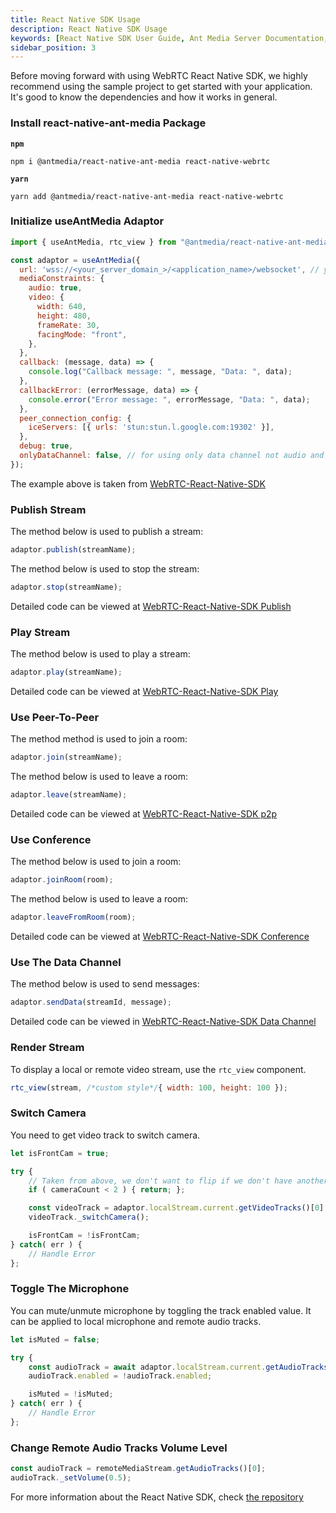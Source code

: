 ```yaml
---
title: React Native SDK Usage
description: React Native SDK Usage 
keywords: [React Native SDK User Guide, Ant Media Server Documentation, Ant Media Server Tutorials]
sidebar_position: 3
---
```


Before moving forward with using WebRTC React Native SDK, we highly recommend using the sample project to get started with your application. It's good to know the dependencies and how it works in general.

### Install react-native-ant-media Package

**```npm```**

```shell
npm i @antmedia/react-native-ant-media react-native-webrtc
```

**```yarn```**

```shell
yarn add @antmedia/react-native-ant-media react-native-webrtc
```

### Initialize useAntMedia Adaptor


```js
import { useAntMedia, rtc_view } from "@antmedia/react-native-ant-media";

const adaptor = useAntMedia({
  url: 'wss://<your_server_domain_>/<application_name>/websocket', // your web socket server URL
  mediaConstraints: {
    audio: true,
    video: {
      width: 640,
      height: 480,
      frameRate: 30,
      facingMode: "front",
    },
  },
  callback: (message, data) => {
    console.log("Callback message: ", message, "Data: ", data);
  },
  callbackError: (errorMessage, data) => {
    console.error("Error message: ", errorMessage, "Data: ", data);
  },
  peer_connection_config: {
    iceServers: [{ urls: 'stun:stun.l.google.com:19302' }],
  },
  debug: true,
  onlyDataChannel: false, // for using only data channel not audio and video
});
```
    
The example above is taken from [ WebRTC-React-Native-SDK](https://github.com/ant-media/WebRTC-React-Native-SDK/blob/main/example/src/App.tsx)

### Publish Stream

The method below is used to publish a stream:

```js    
adaptor.publish(streamName);
```

The method below is used to stop the stream:

```js 
adaptor.stop(streamName);
```

Detailed code can be viewed at [WebRTC-React-Native-SDK Publish](https://github.com/ant-media/WebRTC-React-Native-SDK/blob/main/example/src/App.tsx)

### Play Stream

The method below is used to play a stream:

```js
adaptor.play(streamName);
```
    
Detailed code can be viewed at [WebRTC-React-Native-SDK Play](https://github.com/ant-media/WebRTC-React-Native-SDK/blob/main/example/src/Play.tsx)

### Use Peer-To-Peer

The method method is used to join a room:

```js
adaptor.join(streamName);
```

The method below is used to leave a room:

```js
adaptor.leave(streamName);
```

Detailed code can be viewed at [WebRTC-React-Native-SDK p2p](https://github.com/ant-media/WebRTC-React-Native-SDK/blob/main/example/src/Peer.tsx)

### Use Conference

The method below is used to join a room:

```js
adaptor.joinRoom(room);
```

The method below is used to leave a room:

```js
adaptor.leaveFromRoom(room);
```
    
Detailed code can be viewed at [WebRTC-React-Native-SDK Conference](https://github.com/ant-media/WebRTC-React-Native-SDK/blob/main/example/src/Conference.tsx)

### Use The Data Channel

The method below is used to send messages:

```js
adaptor.sendData(streamId, message);
```
    
Detailed code can be viewed in [WebRTC-React-Native-SDK Data Channel](https://github.com/ant-media/WebRTC-React-Native-SDK/blob/main/example/src/Chat.tsx)

### Render Stream

To display a local or remote video stream, use the `rtc_view` component.

```js
rtc_view(stream, /*custom style*/{ width: 100, height: 100 });
```

### Switch Camera

You need to get video track to switch camera.

```js
let isFrontCam = true;

try {
	// Taken from above, we don't want to flip if we don't have another camera.
	if ( cameraCount < 2 ) { return; };

	const videoTrack = adaptor.localStream.current.getVideoTracks()[0];
	videoTrack._switchCamera();

	isFrontCam = !isFrontCam;
} catch( err ) {
	// Handle Error
};
```

### Toggle The Microphone

You can mute/unmute microphone by toggling the track enabled value. It can be applied to local microphone and remote audio tracks.

```js
let isMuted = false;

try {
	const audioTrack = await adaptor.localStream.current.getAudioTracks()[0];
	audioTrack.enabled = !audioTrack.enabled;

	isMuted = !isMuted;
} catch( err ) {
	// Handle Error
};
```

### Change Remote Audio Tracks Volume Level

```js
const audioTrack = remoteMediaStream.getAudioTracks()[0];
audioTrack._setVolume(0.5);
```

For more information about the React Native SDK, check [the repository](https://github.com/ant-media/WebRTC-React-Native-SDK)
